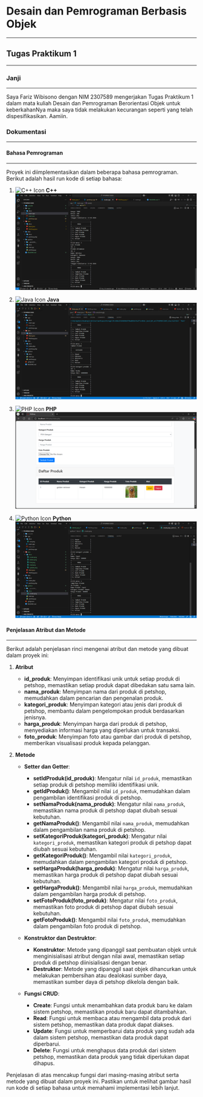 # Desain dan Pemrograman Berbasis Objek
---

## Tugas Praktikum 1
---

### Janji
---

Saya Fariz Wibisono dengan NIM 2307589 mengerjakan Tugas Praktikum 1 dalam mata kuliah Desain dan Pemrograman Berorientasi Objek untuk keberkahanNya maka saya tidak melakukan kecurangan seperti yang telah dispesifikasikan. Aamiin.

### Dokumentasi
---

#### Bahasa Pemrograman
---

Proyek ini diimplementasikan dalam beberapa bahasa pemrograman. Berikut adalah hasil run kode di setiap bahasa:

1. ![C++ Icon](https://img.icons8.com/color/24/000000/c-plus-plus-logo.png) **C++**
   ![C++ Run](cpp/docs/run.png)

2. ![Java Icon](https://img.icons8.com/color/24/000000/java-coffee-cup-logo.png) **Java**
   ![Java Run](java/docs/run.png)

3. ![PHP Icon](https://img.icons8.com/officel/20/000000/php-logo.png) **PHP**
   ![PHP Run](php/docs/run.png)

4. ![Python Icon](https://img.icons8.com/color/24/000000/python.png) **Python**
   ![Python Run](python/docs/run.png)

#### Penjelasan Atribut dan Metode
---

Berikut adalah penjelasan rinci mengenai atribut dan metode yang dibuat dalam proyek ini:

1. **Atribut**

    - **id_produk**: Menyimpan identifikasi unik untuk setiap produk di petshop, memastikan setiap produk dapat dibedakan satu sama lain.
    - **nama_produk**: Menyimpan nama dari produk di petshop, memudahkan dalam pencarian dan pengenalan produk.
    - **kategori_produk**: Menyimpan kategori atau jenis dari produk di petshop, membantu dalam pengelompokan produk berdasarkan jenisnya.
    - **harga_produk**: Menyimpan harga dari produk di petshop, menyediakan informasi harga yang diperlukan untuk transaksi.
    - **foto_produk**: Menyimpan foto atau gambar dari produk di petshop, memberikan visualisasi produk kepada pelanggan.

2. **Metode**

    - **Setter dan Getter**:

      - **setIdProduk(id_produk)**: Mengatur nilai `id_produk`, memastikan setiap produk di petshop memiliki identifikasi unik.
      - **getIdProduk()**: Mengambil nilai `id_produk`, memudahkan dalam pengambilan identifikasi produk di petshop.
      - **setNamaProduk(nama_produk)**: Mengatur nilai `nama_produk`, memastikan nama produk di petshop dapat diubah sesuai kebutuhan.
      - **getNamaProduk()**: Mengambil nilai `nama_produk`, memudahkan dalam pengambilan nama produk di petshop.
      - **setKategoriProduk(kategori_produk)**: Mengatur nilai `kategori_produk`, memastikan kategori produk di petshop dapat diubah sesuai kebutuhan.
      - **getKategoriProduk()**: Mengambil nilai `kategori_produk`, memudahkan dalam pengambilan kategori produk di petshop.
      - **setHargaProduk(harga_produk)**: Mengatur nilai `harga_produk`, memastikan harga produk di petshop dapat diubah sesuai kebutuhan.
      - **getHargaProduk()**: Mengambil nilai `harga_produk`, memudahkan dalam pengambilan harga produk di petshop.
      - **setFotoProduk(foto_produk)**: Mengatur nilai `foto_produk`, memastikan foto produk di petshop dapat diubah sesuai kebutuhan.
      - **getFotoProduk()**: Mengambil nilai `foto_produk`, memudahkan dalam pengambilan foto produk di petshop.

    - **Konstruktor dan Destruktor**:

      - **Konstruktor**: Metode yang dipanggil saat pembuatan objek untuk menginisialisasi atribut dengan nilai awal, memastikan setiap produk di petshop diinisialisasi dengan benar.
      - **Destruktor**: Metode yang dipanggil saat objek dihancurkan untuk melakukan pembersihan atau dealokasi sumber daya, memastikan sumber daya di petshop dikelola dengan baik.

    - **Fungsi CRUD**:
      - **Create**: Fungsi untuk menambahkan data produk baru ke dalam sistem petshop, memastikan produk baru dapat ditambahkan.
      - **Read**: Fungsi untuk membaca atau mengambil data produk dari sistem petshop, memastikan data produk dapat diakses.
      - **Update**: Fungsi untuk memperbarui data produk yang sudah ada dalam sistem petshop, memastikan data produk dapat diperbarui.
      - **Delete**: Fungsi untuk menghapus data produk dari sistem petshop, memastikan data produk yang tidak diperlukan dapat dihapus.

Penjelasan di atas mencakup fungsi dari masing-masing atribut serta metode yang dibuat dalam proyek ini. Pastikan untuk melihat gambar hasil run kode di setiap bahasa untuk memahami implementasi lebih lanjut.
